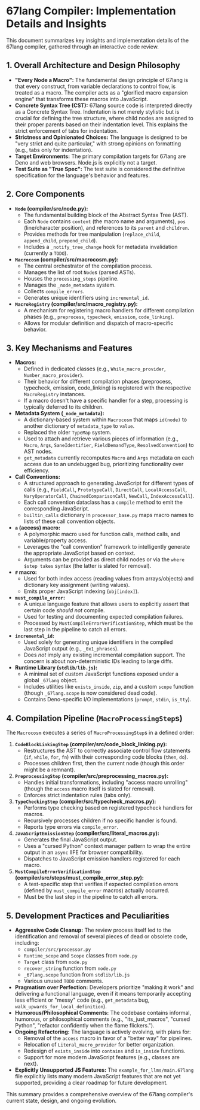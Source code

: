 # 67lang Compiler: Implementation Details and Insights

This document summarizes key insights and implementation details of the 67lang compiler, gathered through an interactive code review.

## 1. Overall Architecture and Design Philosophy

*   **"Every Node a Macro":** The fundamental design principle of 67lang is that every construct, from variable declarations to control flow, is treated as a macro. The compiler acts as a "glorified macro expansion engine" that transforms these macros into JavaScript.
*   **Concrete Syntax Tree (CST):** 67lang source code is interpreted directly as a Concrete Syntax Tree. Indentation is not merely stylistic but is crucial for defining the tree structure, where child nodes are assigned to their proper parents based on their indentation level. This explains the strict enforcement of tabs for indentation.
*   **Strictness and Opinionated Choices:** The language is designed to be "very strict and quite particular," with strong opinions on formatting (e.g., tabs only for indentation).
*   **Target Environments:** The primary compilation targets for 67lang are Deno and web browsers. Node.js is explicitly not a target.
*   **Test Suite as "True Spec":** The test suite is considered the definitive specification for the language's behavior and features.

## 2. Core Components

*   **`Node` (compiler/src/node.py):**
    *   The fundamental building block of the Abstract Syntax Tree (AST).
    *   Each `Node` contains `content` (the macro name and arguments), `pos` (line/character position), and references to its `parent` and `children`.
    *   Provides methods for tree manipulation (`replace_child`, `append_child`, `prepend_child`).
    *   Includes a `_notify_tree_change` hook for metadata invalidation (currently a `TODO`).
*   **`Macrocosm` (compiler/src/macrocosm.py):**
    *   The central orchestrator of the compilation process.
    *   Manages the list of root `Node`s (parsed ASTs).
    *   Houses the `processing_steps` pipeline.
    *   Manages the `_node_metadata` system.
    *   Collects `compile_errors`.
    *   Generates unique identifiers using `incremental_id`.
*   **`MacroRegistry` (compiler/src/macro_registry.py):**
    *   A mechanism for registering macro handlers for different compilation phases (e.g., `preprocess`, `typecheck`, `emission`, `code_linking`).
    *   Allows for modular definition and dispatch of macro-specific behavior.

## 3. Key Mechanisms and Features

*   **Macros:**
    *   Defined in dedicated classes (e.g., `While_macro_provider`, `Number_macro_provider`).
    *   Their behavior for different compilation phases (preprocess, typecheck, emission, code_linking) is registered with the respective `MacroRegistry` instances.
    *   If a macro doesn't have a specific handler for a step, processing is typically deferred to its children.
*   **Metadata System (`_node_metadata`):**
    *   A dictionary-based system within `Macrocosm` that maps `id(node)` to another dictionary of `metadata_type` to `value`.
    *   Replaced the older `TypeMap` system.
    *   Used to attach and retrieve various pieces of information (e.g., `Macro`, `Args`, `SaneIdentifier`, `FieldDemandType`, `ResolvedConvention`) to AST nodes.
    *   `get_metadata` currently recomputes `Macro` and `Args` metadata on each access due to an undebugged bug, prioritizing functionality over efficiency.
*   **Call Conventions:**
    *   A structured approach to generating JavaScript for different types of calls (e.g., `FieldCall`, `PrototypeCall`, `DirectCall`, `LocalAccessCall`, `NaryOperatorCall`, `ChainedComparisonCall`, `NewCall`, `IndexAccessCall`).
    *   Each call convention dataclass has a `compile` method to emit the corresponding JavaScript.
    *   `builtin_calls` dictionary in `processor_base.py` maps macro names to lists of these call convention objects.
*   **`a` (access) macro:**
    *   A polymorphic macro used for function calls, method calls, and variable/property access.
    *   Leverages the "call convention" framework to intelligently generate the appropriate JavaScript based on context.
    *   Arguments can be provided as direct child nodes or via the `where $step takes` syntax (the latter is slated for removal).
*   **`#` macro:**
    *   Used for both index access (reading values from arrays/objects) and dictionary key assignment (writing values).
    *   Emits proper JavaScript indexing (`obj[index]`).
*   **`must_compile_error`:**
    *   A unique language feature that allows users to explicitly assert that certain code *should not* compile.
    *   Used for testing and documenting expected compilation failures.
    *   Processed by `MustCompileErrorVerificationStep`, which must be the last step in the pipeline to catch all errors.
*   **`incremental_id`:**
    *   Used solely for generating unique identifiers in the compiled JavaScript output (e.g., `_0x1_phrases`).
    *   Does *not* imply any existing incremental compilation support. The concern is about non-deterministic IDs leading to large diffs.
*   **Runtime Library (`stdlib/lib.js`):**
    *   A minimal set of custom JavaScript functions exposed under a global `_67lang` object.
    *   Includes utilities like `exists_inside`, `zip`, and a custom `scope` function (though `_67lang.scope` is now considered dead code).
    *   Contains Deno-specific I/O implementations (`prompt`, `stdin`, `is_tty`).

## 4. Compilation Pipeline (`MacroProcessingStep`s)

The `Macrocosm` executes a series of `MacroProcessingStep`s in a defined order:

1.  **`CodeBlockLinkingStep` (compiler/src/code_block_linking.py):**
    *   Restructures the AST to correctly associate control flow statements (`if`, `while`, `for`, `fn`) with their corresponding code blocks (`then`, `do`).
    *   Processes children first, then the current node (though this order might be a remnant).
2.  **`PreprocessingStep` (compiler/src/preprocessing_macros.py):**
    *   Handles initial transformations, including "access macro unrolling" (though the `access` macro itself is slated for removal).
    *   Enforces strict indentation rules (tabs only).
3.  **`TypeCheckingStep` (compiler/src/typecheck_macros.py):**
    *   Performs type checking based on registered typecheck handlers for macros.
    *   Recursively processes children if no specific handler is found.
    *   Reports type errors via `compile_error`.
4.  **`JavaScriptEmissionStep` (compiler/src/literal_macros.py):**
    *   Generates the final JavaScript output.
    *   Uses a "cursed Python" context manager pattern to wrap the entire output in an `async` IIFE for browser compatibility.
    *   Dispatches to JavaScript emission handlers registered for each macro.
5.  **`MustCompileErrorVerificationStep` (compiler/src/steps/must_compile_error_step.py):**
    *   A test-specific step that verifies if expected compilation errors (defined by `must_compile_error` macros) actually occurred.
    *   Must be the last step in the pipeline to catch all errors.

## 5. Development Practices and Peculiarities

*   **Aggressive Code Cleanup:** The review process itself led to the identification and removal of several pieces of dead or obsolete code, including:
    *   `compiler/src/processor.py`
    *   `Runtime_scope` and `Scope` classes from `node.py`
    *   `Target` class from `node.py`
    *   `recover_string` function from `node.py`
    *   `_67lang.scope` function from `stdlib/lib.js`
    *   Various unused `TODO` comments.
*   **Pragmatism over Perfection:** Developers prioritize "making it work" and delivering a functional language, even if it means temporarily accepting less efficient or "messy" code (e.g., `get_metadata` bug, `walk_upwards_for_local_definition`).
*   **Humorous/Philosophical Comments:** The codebase contains informal, humorous, or philosophical comments (e.g., "its_just_macros", "cursed Python", "refactor confidently when the flame flickers.").
*   **Ongoing Refactoring:** The language is actively evolving, with plans for:
    *   Removal of the `access` macro in favor of a "better way" for pipelines.
    *   Relocation of `Literal_macro_provider` for better organization.
    *   Redesign of `exists_inside` into `contains` and `is_inside` functions.
    *   Support for more modern JavaScript features (e.g., classes are next).
*   **Explicitly Unsupported JS Features:** The `example_for_llms/main.67lang` file explicitly lists many modern JavaScript features that are not yet supported, providing a clear roadmap for future development.

This summary provides a comprehensive overview of the 67lang compiler's current state, design, and ongoing evolution.